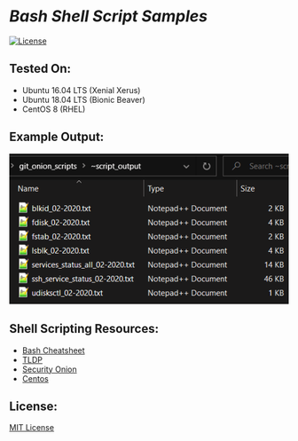 # *Bash Shell Script Samples*
[![License](https://img.shields.io/badge/license-MIT-blue.svg)](https://opensource.org/licenses/MIT)

## Tested On:
* Ubuntu 16.04 LTS (Xenial Xerus)
* Ubuntu 18.04 LTS (Bionic Beaver)
* CentOS 8 (RHEL)

## Example Output:
![Screenshot](https://github.com/github-pdx/shell_script_samples/blob/master/output/script_output.png)

## Shell Scripting Resources:
* [Bash Cheatsheet](https://devhints.io/bash)
* [TLDP](https://www.tldp.org/LDP/abs/html/)
* [Security Onion](https://securityonion.net/)
* [Centos](https://www.centos.org/)

## License:
[MIT License](LICENSE)
